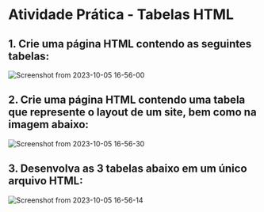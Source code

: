 # Atividade Prática - Tabelas HTML

## 1. Crie uma página HTML contendo as seguintes tabelas:

![Screenshot from 2023-10-05 16-56-00](https://github.com/brunojuwer/exercicio-tabelas-despertardev/assets/60712131/a5b26585-1e79-47e4-929f-5eb9f8d61aa7)

## 2. Crie uma página HTML contendo uma tabela que represente o layout de um site, bem como na imagem abaixo:

![Screenshot from 2023-10-05 16-56-30](https://github.com/brunojuwer/exercicio-tabelas-despertardev/assets/60712131/6f4c7668-a87f-433a-8ae1-b286c55305a8)

## 3. Desenvolva as 3 tabelas abaixo em um único arquivo HTML:

![Screenshot from 2023-10-05 16-56-14](https://github.com/brunojuwer/exercicio-tabelas-despertardev/assets/60712131/14acb712-ba01-4487-a04f-bcdc26aa324f)
